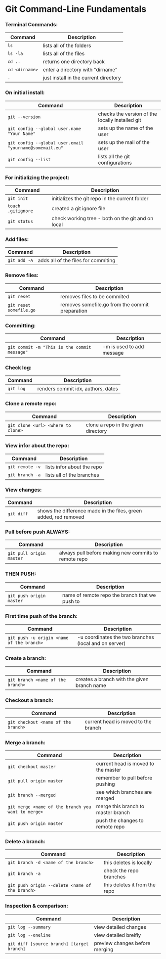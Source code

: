 Git Command-Line Fundamentals
============

### Terminal Commands:

| Command | Description |
| ------- | ----------- |
| `ls` | lists all of the folders |
| `ls -la` | lists all of the files |
| `cd ..` | returns one directory back |
| `cd <dirname>` | enter a directory with "dirname" |
| `.` | just install in the current directory |

### On initial install:

| Command | Description |
| ------- | ----------- |
| `git --version` | checks the version of the locally installed git |
| `git config --global user.name "Your Name" ` | sets up the name of the user |
| `git config --global user.email "yourname@somemail.eu"` | sets up the mail of the user |
| `git config --list` | lists all the git configurations |

### For initializing the project:

| Command | Description |
| ------- | ----------- |
| `git init` |  initializes the git repo in the current folder           |
| `touch .gitignore` |  created a git ignore file  |
| `git status` |  check working tree - both on the git and on local |

### Add files:

| Command | Description |
| ------- | ----------- |
| `git add -A` | adds all of the files for commiting |

### Remove files:

| Command | Description |
| ------- | ----------- |
| `git reset` | removes files to be commited |
| `git reset somefile.go` | removes somefile.go from the commit preparation |

### Committing:

| Command | Description |
| ------- | ----------- |
| `git commit -m "This is the commit message" ` | -m is used to add message |

### Check log:

| Command | Description |
| ------- | ----------- |
| `git log` | renders commit idx, authors, dates |

### Clone a remote repo:

| Command | Description |
| ------- | ----------- |
| `git clone <url> <where to clone>` | clone a repo in the given directory |

### View infor about the repo:

| Command | Description |
| ------- | ----------- |
| `git remote -v` | lists infor about the repo |
| `git branch -a` | lists all of the branches |

### View changes:

| Command | Description |
| ------- | ----------- |
| `git diff` | shows the difference made in the files, green added, red removed |

### Pull before push ALWAYS:

| Command | Description |
| ------- | ----------- |
| `git pull origin master` | always pull before making new commits to remote repo |

### THEN PUSH:

| Command | Description |
| ------- | ----------- |
| `git push origin master` | <origin> name of remote repo <master> the branch that we push to |

### First time push of the branch:

| Command | Description |
| ------- | ----------- |
| `git push -u origin <name of the branch>` | -u coordinates the two branches (local and on server) |

### Create a branch:

| Command | Description |
| ------- | ----------- |
| `git branch <name of the branch>` | creates a branch with the given branch name|

### Checkout a branch:

| Command | Description |
| ------- | ----------- |
| `git checkout <name of the branch>` | current head is moved to the branch |

### Merge a branch:

| Command | Description |
| ------- | ----------- |
| `git checkout master` | current head is moved to the master |
| `git pull origin master` | remember to pull before pushing |
| `git branch --merged ` | see which branches are merged |
| `git merge <name of the branch you want to merge>` | merge this branch to master branch |
| `git push origin master` | push the changes to remote repo |

### Delete a branch:

| Command | Description |
| ------- | ----------- |
| `git branch -d <name of the branch>` | this deletes is locally |
| `git branch -a` | check the repo branches |
| `git push origin --delete <name of the branch>` | this deletes it from the repo |

### Inspection & comparison:

| Command | Description |
| ------- | ----------- |
| `git log --summary` | view detailed changes |
| `git log --oneline` | view detailed breifly |
| `git diff [source branch] [target branch]` | preview changes before merging |

